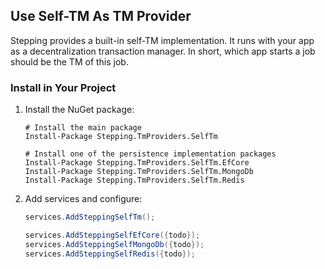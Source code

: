 ## Use Self-TM As TM Provider

Stepping provides a built-in self-TM implementation. It runs with your app as a decentralization transaction manager. In short, which app starts a job should be the TM of this job.

### Install in Your Project

1. Install the NuGet package:
   ```shell
   # Install the main package
   Install-Package Stepping.TmProviders.SelfTm
   
   # Install one of the persistence implementation packages
   Install-Package Stepping.TmProviders.SelfTm.EfCore
   Install-Package Stepping.TmProviders.SelfTm.MongoDb
   Install-Package Stepping.TmProviders.SelfTm.Redis
   ```
2. Add services and configure:
   ```csharp
   services.AddSteppingSelfTm();
   
   services.AddSteppingSelfEfCore({todo});
   services.AddSteppingSelfMongoDb({todo});
   services.AddSteppingSelfRedis({todo});
   ```